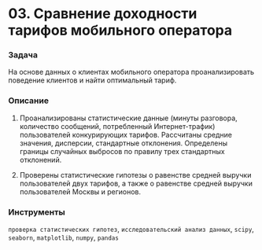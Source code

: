 # 03. Сравнение доходности тарифов мобильного оператора

### Задача

На основе данных о клиентах мобильного оператора проанализировать поведение клиентов и найти оптимальный тариф.

### Описание

1. Проанализированы статистические данные (минуты разговора, количество сообщений, потребленный Интернет-трафик) пользователей конкурирующих тарифов. Рассчитаны средние значения, дисперсии, стандартные отклонения. Определены границы случайных выбросов по правилу трех стандартных отклонений.

2. Проверены статистические гипотезы о равенстве средней выручки пользователей двух тарифов, а также о равенстве средней выручки пользователей Москвы и регионов.

### Инструменты

`проверка статистических гипотез`, `исследовательский анализ данных`, `scipy`, `seaborn`, `matplotlib`, `numpy`, `pandas`
